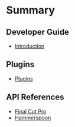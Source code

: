 # Summary

## Developer Guide

* [Introduction](README.md)

## Plugins

* [Plugins](plugins.md)

## API References

* [Final Cut Pro](finalcutpro.md)
* [Hammerspoon](http://www.hammerspoon.org/docs/index.html)

